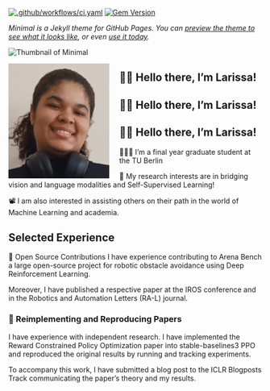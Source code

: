 [![.github/workflows/ci.yaml](https://github.com/pages-themes/minimal/actions/workflows/ci.yaml/badge.svg)](https://github.com/pages-themes/minimal/actions/workflows/ci.yaml) [![Gem Version](https://badge.fury.io/rb/jekyll-theme-minimal.svg)](https://badge.fury.io/rb/jekyll-theme-minimal)

*Minimal is a Jekyll theme for GitHub Pages. You can [preview the theme to see what it looks like](http://pages-themes.github.io/minimal), or even [use it today](#usage).*

![Thumbnail of Minimal](thumbnail.png)

<img src="Fotolinkedin.png" alt="Thumbnail of Minimal" width="200" style="float: left; margin-right: 20px;" />

## 👋🏼 Hello there, I’m Larissa!


## 👋🏼 Hello there, I’m Larissa!

## 👋🏼 Hello there, I’m Larissa!


👨🏻‍💻 I’m a final year graduate student at the TU Berlin

🔬 My research interests are in bridging vision and language modalities and Self-Supervised Learning!

📽️ I am also interested in assisting others on their path in the world of Machine Learning and academia.
## Selected Experience

🤖 Open Source Contributions
I have experience contributing to Arena Bench a large open-source project for robotic obstacle avoidance using Deep Reinforcement Learning.

Moreover, I have published a respective paper at the IROS conference and in the Robotics and Automation Letters (RA-L) journal.

### 📜 Reimplementing and Reproducing Papers

I have experience with independent research. I have implemented the Reward Constrained Policy Optimization paper into stable-baselines3 PPO and reproduced the original results by running and tracking experiments.

To accompany this work, I have submitted a blog post to the ICLR Blogposts Track communicating the paper’s theory and my results.
